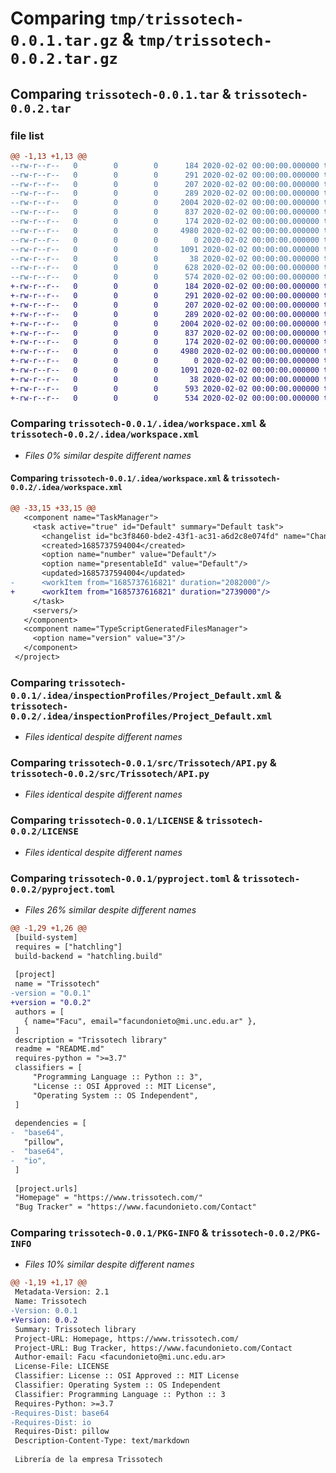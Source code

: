# Comparing `tmp/trissotech-0.0.1.tar.gz` & `tmp/trissotech-0.0.2.tar.gz`

## Comparing `trissotech-0.0.1.tar` & `trissotech-0.0.2.tar`

### file list

```diff
@@ -1,13 +1,13 @@
--rw-r--r--   0        0        0      184 2020-02-02 00:00:00.000000 trissotech-0.0.1/.idea/.gitignore
--rw-r--r--   0        0        0      291 2020-02-02 00:00:00.000000 trissotech-0.0.1/.idea/Libreria_Trisso.iml
--rw-r--r--   0        0        0      207 2020-02-02 00:00:00.000000 trissotech-0.0.1/.idea/misc.xml
--rw-r--r--   0        0        0      289 2020-02-02 00:00:00.000000 trissotech-0.0.1/.idea/modules.xml
--rw-r--r--   0        0        0     2004 2020-02-02 00:00:00.000000 trissotech-0.0.1/.idea/workspace.xml
--rw-r--r--   0        0        0      837 2020-02-02 00:00:00.000000 trissotech-0.0.1/.idea/inspectionProfiles/Project_Default.xml
--rw-r--r--   0        0        0      174 2020-02-02 00:00:00.000000 trissotech-0.0.1/.idea/inspectionProfiles/profiles_settings.xml
--rw-r--r--   0        0        0     4980 2020-02-02 00:00:00.000000 trissotech-0.0.1/src/Trissotech/API.py
--rw-r--r--   0        0        0        0 2020-02-02 00:00:00.000000 trissotech-0.0.1/src/Trissotech/__init__.py
--rw-r--r--   0        0        0     1091 2020-02-02 00:00:00.000000 trissotech-0.0.1/LICENSE
--rw-r--r--   0        0        0       38 2020-02-02 00:00:00.000000 trissotech-0.0.1/README.md
--rw-r--r--   0        0        0      628 2020-02-02 00:00:00.000000 trissotech-0.0.1/pyproject.toml
--rw-r--r--   0        0        0      574 2020-02-02 00:00:00.000000 trissotech-0.0.1/PKG-INFO
+-rw-r--r--   0        0        0      184 2020-02-02 00:00:00.000000 trissotech-0.0.2/.idea/.gitignore
+-rw-r--r--   0        0        0      291 2020-02-02 00:00:00.000000 trissotech-0.0.2/.idea/Libreria_Trisso.iml
+-rw-r--r--   0        0        0      207 2020-02-02 00:00:00.000000 trissotech-0.0.2/.idea/misc.xml
+-rw-r--r--   0        0        0      289 2020-02-02 00:00:00.000000 trissotech-0.0.2/.idea/modules.xml
+-rw-r--r--   0        0        0     2004 2020-02-02 00:00:00.000000 trissotech-0.0.2/.idea/workspace.xml
+-rw-r--r--   0        0        0      837 2020-02-02 00:00:00.000000 trissotech-0.0.2/.idea/inspectionProfiles/Project_Default.xml
+-rw-r--r--   0        0        0      174 2020-02-02 00:00:00.000000 trissotech-0.0.2/.idea/inspectionProfiles/profiles_settings.xml
+-rw-r--r--   0        0        0     4980 2020-02-02 00:00:00.000000 trissotech-0.0.2/src/Trissotech/API.py
+-rw-r--r--   0        0        0        0 2020-02-02 00:00:00.000000 trissotech-0.0.2/src/Trissotech/__init__.py
+-rw-r--r--   0        0        0     1091 2020-02-02 00:00:00.000000 trissotech-0.0.2/LICENSE
+-rw-r--r--   0        0        0       38 2020-02-02 00:00:00.000000 trissotech-0.0.2/README.md
+-rw-r--r--   0        0        0      593 2020-02-02 00:00:00.000000 trissotech-0.0.2/pyproject.toml
+-rw-r--r--   0        0        0      534 2020-02-02 00:00:00.000000 trissotech-0.0.2/PKG-INFO
```

### Comparing `trissotech-0.0.1/.idea/workspace.xml` & `trissotech-0.0.2/.idea/workspace.xml`

 * *Files 0% similar despite different names*

#### Comparing `trissotech-0.0.1/.idea/workspace.xml` & `trissotech-0.0.2/.idea/workspace.xml`

```diff
@@ -33,15 +33,15 @@
   <component name="TaskManager">
     <task active="true" id="Default" summary="Default task">
       <changelist id="bc3f8460-bde2-43f1-ac31-a6d2c8e074fd" name="Changes" comment=""/>
       <created>1685737594004</created>
       <option name="number" value="Default"/>
       <option name="presentableId" value="Default"/>
       <updated>1685737594004</updated>
-      <workItem from="1685737616821" duration="2082000"/>
+      <workItem from="1685737616821" duration="2739000"/>
     </task>
     <servers/>
   </component>
   <component name="TypeScriptGeneratedFilesManager">
     <option name="version" value="3"/>
   </component>
 </project>
```

### Comparing `trissotech-0.0.1/.idea/inspectionProfiles/Project_Default.xml` & `trissotech-0.0.2/.idea/inspectionProfiles/Project_Default.xml`

 * *Files identical despite different names*

### Comparing `trissotech-0.0.1/src/Trissotech/API.py` & `trissotech-0.0.2/src/Trissotech/API.py`

 * *Files identical despite different names*

### Comparing `trissotech-0.0.1/LICENSE` & `trissotech-0.0.2/LICENSE`

 * *Files identical despite different names*

### Comparing `trissotech-0.0.1/pyproject.toml` & `trissotech-0.0.2/pyproject.toml`

 * *Files 26% similar despite different names*

```diff
@@ -1,29 +1,26 @@
 [build-system]
 requires = ["hatchling"]
 build-backend = "hatchling.build"
 
 [project]
 name = "Trissotech"
-version = "0.0.1"
+version = "0.0.2"
 authors = [
   { name="Facu", email="facundonieto@mi.unc.edu.ar" },
 ]
 description = "Trissotech library"
 readme = "README.md"
 requires-python = ">=3.7"
 classifiers = [
     "Programming Language :: Python :: 3",
     "License :: OSI Approved :: MIT License",
     "Operating System :: OS Independent",
 ]
 
 dependencies = [
-  "base64",
   "pillow",
-  "base64",
-  "io",
 ]
 
 [project.urls]
 "Homepage" = "https://www.trissotech.com/"
 "Bug Tracker" = "https://www.facundonieto.com/Contact"
```

### Comparing `trissotech-0.0.1/PKG-INFO` & `trissotech-0.0.2/PKG-INFO`

 * *Files 10% similar despite different names*

```diff
@@ -1,19 +1,17 @@
 Metadata-Version: 2.1
 Name: Trissotech
-Version: 0.0.1
+Version: 0.0.2
 Summary: Trissotech library
 Project-URL: Homepage, https://www.trissotech.com/
 Project-URL: Bug Tracker, https://www.facundonieto.com/Contact
 Author-email: Facu <facundonieto@mi.unc.edu.ar>
 License-File: LICENSE
 Classifier: License :: OSI Approved :: MIT License
 Classifier: Operating System :: OS Independent
 Classifier: Programming Language :: Python :: 3
 Requires-Python: >=3.7
-Requires-Dist: base64
-Requires-Dist: io
 Requires-Dist: pillow
 Description-Content-Type: text/markdown
 
 Librería de la empresa Trissotech
```

